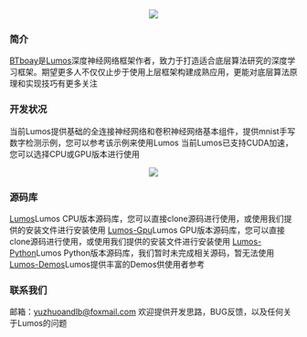 <div align="center">
  <img src="https://github.com/LumosNet/Lumos/tree/master/img/Lumos.png">
</div>

### 简介

[BTboay](https://github.com/BTboay)是[Lumos](https://github.com/LumosNet)深度神经网络框架作者，致力于打造适合底层算法研究的深度学习框架。期望更多人不仅仅止步于使用上层框架构建成熟应用，更能对底层算法原理和实现技巧有更多关注

### 开发状况

当前Lumos提供基础的全连接神经网络和卷积神经网络基本组件，提供mnist手写数字检测示例，您可以参考该示例来使用Lumos
当前Lumos已支持CUDA加速，您可以选择CPU或GPU版本进行使用

<div align="center">
  <img src="https://github.com/LumosNet/Lumos/tree/master/img/LumosNet.png">
</div>

### 源码库

[Lumos](https://github.com/LumosNet/Lumos)Lumos CPU版本源码库，您可以直接clone源码进行使用，或使用我们提供的安装文件进行安装使用
[Lumos-Gpu](https://github.com/LumosNet/Lumos-Gpu)Lumos GPU版本源码库，您可以直接clone源码进行使用，或使用我们提供的安装文件进行安装使用
[Lumos-Python](https://github.com/LumosNet/Lumos-Python)Lumos Python版本源码库，我们暂时未完成相关源码，暂无法使用
[Lumos-Demos](https://github.com/LumosNet/Lumos-Demos)Lumos提供丰富的Demos供使用者参考

### 联系我们
邮箱：yuzhuoandlb@foxmail.com
欢迎提供开发思路，BUG反馈，以及任何关于Lumos的问题
